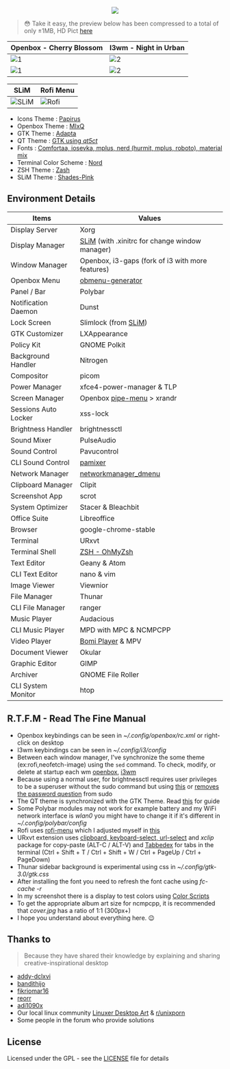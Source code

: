 <p align="center"><a name="top" href="https://github.com/owl4ce/HZLabs"><img src="https://dotfiles.github.io/images/dotfiles-logo.png"></a></p>

> :flushed: Take it easy, the preview below has been compressed to a total of only ±1MB, HD Pict [here](https://ibb.co/album/LkLfYw)

Openbox - Cherry Blossom | I3wm - Night in Urban
|--|--|
![1](https://raw.githubusercontent.com/owl4ce/HZLabs/master/%40assets/preview-openbox-1.jpg) | ![2](https://raw.githubusercontent.com/owl4ce/HZLabs/master/%40assets/preview-i3wm-1.jpg)
![1](https://raw.githubusercontent.com/owl4ce/HZLabs/master/%40assets/preview-openbox-2.jpg) | ![2](https://raw.githubusercontent.com/owl4ce/HZLabs/master/%40assets/preview-i3wm-2.jpg)

SLiM | Rofi Menu
|--|--|
![SLiM](https://raw.githubusercontent.com/owl4ce/HZLabs/master/%40assets/preview-slim.jpg) | ![Rofi](https://raw.githubusercontent.com/owl4ce/HZLabs/master/%40assets/preview-rofi.gif)

- Icons Theme           : [Papirus](https://github.com/PapirusDevelopmentTeam/papirus-icon-theme)
- Openbox Theme         : [MIxQ](https://github.com/owl4ce/MIxQ-Openbox)
- GTK Theme             : [Adapta](https://github.com/adapta-project/adapta-gtk-theme)
- QT Theme              : [GTK using _qt5ct_](https://wiki.archlinux.org/index.php/Qt#GTK_and_Qt)
- Fonts                 : [Comfortaa, iosevka, mplus, nerd (hurmit, mplus, roboto), material mix](https://github.com/owl4ce/HZLabs/tree/master/.fonts)
- Terminal Color Scheme : [Nord](https://github.com/arcticicestudio/nord-xresources)
- ZSH Theme             : [Zash](https://github.com/owl4ce/HZLabs/tree/master/.oh-my-zsh/themes)
- SLiM Theme            : [Shades-Pink](https://github.com/owl4ce/HZLabs/tree/master/Others/SLiM)

## Environment Details
| Items                | Values                                                                                               |
|----------------------|------------------------------------------------------------------------------------------------------|
| Display Server       | Xorg                                                                                                 |
| Display Manager      | [SLiM](https://wiki.archlinux.org/index.php/SLiM) (with .xinitrc for change window manager)          |
| Window Manager       | Openbox, i3-gaps (fork of i3 with more features)                                                     |
| Openbox Menu         | [obmenu-generator](https://github.com/trizen/obmenu-generator)                                       |
| Panel / Bar          | Polybar                                                                                              |
| Notification Daemon  | Dunst                                                                                                |
| Lock Screen          | Slimlock (from [SLiM](https://wiki.archlinux.org/index.php/SLiM))                                    |
| GTK Customizer       | LXAppearance                                                                                         |
| Policy Kit           | GNOME Polkit                                                                                         |
| Background Handler   | Nitrogen                                                                                             |
| Compositor           | picom                                                                                                |
| Power Manager        | xfce4-power-manager & TLP                                                                            |
| Screen Manager       | Openbox [pipe-menu](https://github.com/owl4ce/HZLabs/tree/master/.config/openbox/pipe-menu) > xrandr |
| Sessions Auto Locker | xss-lock                                                                                             |
| Brightness Handler   | brightnessctl                                                                                        |
| Sound Mixer          | PulseAudio                                                                                           |
| Sound Control        | Pavucontrol                                                                                          |
| CLI Sound Control    | [pamixer](https://github.com/cdemoulins/pamixer)                                                     |
| Network Manager      | [networkmanager_dmenu](https://github.com/firecat53/networkmanager-dmenu)                            |
| Clipboard Manager    | Clipit                                                                                               |
| Screenshot App       | scrot                                                                                                |
| System Optimizer     | Stacer & Bleachbit                                                                                   |
| Office Suite         | Libreoffice                                                                                          |
| Browser              | google-chrome-stable                                                                                 |
| Terminal             | URxvt                                                                                                |
| Terminal Shell       | [ZSH - OhMyZsh](https://github.com/ohmyzsh/ohmyzsh)                                                  |
| Text Editor          | Geany & Atom                                                                                         |
| CLI Text Editor      | nano & vim                                                                                           |
| Image Viewer         | Viewnior                                                                                             |
| File Manager         | Thunar                                                                                               |
| CLI File Manager     | ranger                                                                                               |
| Music Player         | Audacious                                                                                            |
| CLI Music Player     | MPD with MPC & NCMPCPP                                                                               |
| Video Player         | [Bomi Player](https://bomi-player.github.io/) & MPV                                                  |
| Document Viewer      | Okular                                                                                               |
| Graphic Editor       | GIMP                                                                                                 |
| Archiver             | GNOME File Roller                                                                                    |
| CLI System Monitor   | htop                                                                                                 |

## R.T.F.M - Read The Fine Manual
- Openbox keybindings can be seen in _~/.config/openbox/rc.xml_ or right-click on desktop
- I3wm keybindings can be seen in _~/.config/i3/config_
- Between each window manager, I've synchronize the some theme (ex:rofi,neofetch-image) using the `sed` command. To check, modify, or delete at startup each wm [openbox](https://github.com/owl4ce/HZLabs/blob/master/.config/openbox/autostart), [i3wm](https://github.com/owl4ce/HZLabs/blob/master/.config/i3/autostart)
- Because using a normal user, for brightnessctl requires user privileges to be a superuser without the sudo command but using [this](https://unix.stackexchange.com/questions/79692/running-program-as-root-without-using-sudo-with-normal-user-account) or [removes the password question](https://askubuntu.com/questions/246146/how-can-i-permanently-grant-root-access-to-a-user) from sudo
- The QT theme is synchronized with the GTK Theme. Read [this](https://wiki.archlinux.org/index.php/Qt#GTK_and_Qt) for guide
- Some Polybar modules may not work for example battery and my WiFi network interface is _wlan0_ you might have to change it if it's different in _~/.config/polybar/config_
- Rofi uses [rofi-menu](https://gitlab.com/vahnrr/rofi-menus) which I adjusted myself in [this](https://github.com/owl4ce/HZLabs/tree/master/.config/rofi)
- URxvt extension uses [clipboard, keyboard-select, url-select](https://github.com/muennich/urxvt-perls) and _xclip_ package for copy-paste (ALT-C / ALT-V) and [Tabbedex](https://github.com/mina86/urxvt-tabbedex) for tabs in the terminal (Ctrl + Shift + T / Ctrl + Shift + W / Ctrl + PageUp / Ctrl + PageDown)
- Thunar sidebar background is experimental using css in _~/.config/gtk-3.0/gtk.css_
- After installing the font you need to refresh the font cache using _fc-cache -r_
- In my screenshot there is a display to test colors using [Color Scripts](https://github.com/stark/Color-Scripts)
- To get the appropriate album art size for ncmpcpp, it is recommended that _cover.jpg_ has a ratio of 1:1 (300px+)
- I hope you understand about everything here. :wink:

## Thanks to
> Because they have shared their knowledge by explaining and sharing creative-inspirational desktop
- [addy-dclxvi](https://github.com/addy-dclxvi)
- [bandithijo](https://github.com/bandithijo)
- [fikriomar16](https://github.com/fikriomar16)
- [reorr](https://github.com/reorr)
- [adi1090x](https://github.com/adi1090x)
- Our local linux community [Linuxer Desktop Art](https://web.facebook.com/groups/linuxart) & [r/unixporn](https://www.reddit.com/r/unixporn/)
- Some people in the forum who provide solutions

## License
Licensed under the GPL - see the [LICENSE](LICENSE) file for details
